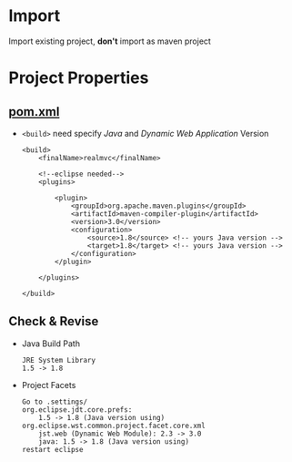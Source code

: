 # Import

Import existing project, **don't** import as maven project

# Project Properties

## [**pom.xml**](https://github.com/neilChenXie/java_dev/blob/master/TEMPLATES/pom.xml)

* `<build>` need specify *Java* and *Dynamic Web Application* Version

	```
	<build>
		<finalName>realmvc</finalName>

		<!--eclipse needed-->
		<plugins>

			<plugin>
				<groupId>org.apache.maven.plugins</groupId>
				<artifactId>maven-compiler-plugin</artifactId>
				<version>3.0</version>
				<configuration>
					<source>1.8</source> <!-- yours Java version -->
					<target>1.8</target> <!-- yours Java version -->
				</configuration>
			</plugin>

		</plugins>

	</build>
	```

## Check & Revise

* Java Build Path

	```
	JRE System Library
	1.5 -> 1.8
	```

* Project Facets

	```
	Go to .settings/
	org.eclipse.jdt.core.prefs:
		1.5 -> 1.8 (Java version using)
	org.eclipse.wst.common.project.facet.core.xml
		jst.web (Dynamic Web Module): 2.3 -> 3.0
		java: 1.5 -> 1.8 (Java version using)
	restart eclipse
	```
